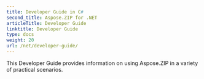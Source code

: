 ```yaml
---
title: Developer Guide in C#
second_title: Aspose.ZIP for .NET
articleTitle: Developer Guide
linktitle: Developer Guide
type: docs
weight: 20
url: /net/developer-guide/
---
```


This Developer Guide provides information on using Aspose.ZIP in a variety of practical scenarios.